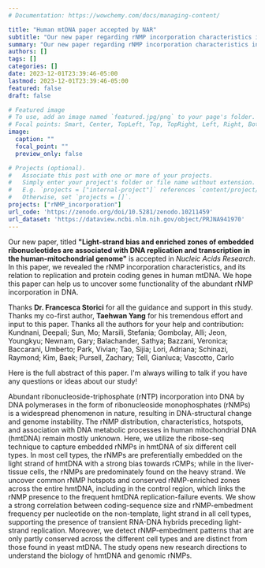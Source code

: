 ```yaml
---
# Documentation: https://wowchemy.com/docs/managing-content/

title: "Human mtDNA paper accepted by NAR"
subtitle: "Our new paper regarding rNMP incorporation characteristics in human mitochondrial DNA is accepted by Nucleic Acids Research"
summary: "Our new paper regarding rNMP incorporation characteristics in human mitochondrial DNA is accepted by Nucleic Acids Research"
authors: []
tags: []
categories: []
date: 2023-12-01T23:39:46-05:00
lastmod: 2023-12-01T23:39:46-05:00
featured: false
draft: false

# Featured image
# To use, add an image named `featured.jpg/png` to your page's folder.
# Focal points: Smart, Center, TopLeft, Top, TopRight, Left, Right, BottomLeft, Bottom, BottomRight.
image:
  caption: ""
  focal_point: ""
  preview_only: false

# Projects (optional).
#   Associate this post with one or more of your projects.
#   Simply enter your project's folder or file name without extension.
#   E.g. `projects = ["internal-project"]` references `content/project/deep-learning/index.md`.
#   Otherwise, set `projects = []`.
projects: ["rNMP_incorporation"]
url_code: 'https://zenodo.org/doi/10.5281/zenodo.10211459'
url_dataset: 'https://dataview.ncbi.nlm.nih.gov/object/PRJNA941970'
---
```


Our new paper, titled **"Light-strand bias and enriched zones of embedded ribonucleotides are associated with DNA replication and transcription in the human-mitochondrial genome"** is accepted in *Nucleic Acids Research*. In this paper, we revealed the rNMP incorporation characteristics, and its relation to replication and protein coding genes in human mtDNA. We hope this paper can help us to uncover some functionality of the abundant rNMP incorporation in DNA.

Thanks **Dr. Francesca Storici** for all the guidance and support in this study. Thanks my co-first author, **Taehwan Yang** for his tremendous effort and input to this paper. Thanks all the authors for your help and contribution: Kundnani, Deepali; Sun, Mo; Marsili, Stefania; Gombolay, Alli; Jeon, Youngkyu; Newnam, Gary; Balachander, Sathya; Bazzani, Veronica; Baccarani, Umberto; Park, Vivian; Tao, Sijia; Lori, Adriana; Schinazi, Raymond; Kim, Baek; Pursell, Zachary; Tell, Gianluca; Vascotto, Carlo

Here is the full abstract of this paper. I'm always willing to talk if you have any questions or ideas about our study!

Abundant ribonucleoside-triphosphate (rNTP) incorporation into DNA by DNA polymerases in the form of ribonucleoside monophosphates (rNMPs) is a widespread phenomenon in nature, resulting in DNA-structural change and genome instability. The rNMP distribution, characteristics, hotspots, and association with DNA metabolic processes in human mitochondrial DNA (hmtDNA) remain mostly unknown. Here, we utilize the ribose-seq technique to capture embedded rNMPs in hmtDNA of six different cell types. In most cell types, the rNMPs are preferentially embedded on the light strand of hmtDNA with a strong bias towards rCMPs; while in the liver-tissue cells, the rNMPs are predominately found on the heavy strand. We uncover common rNMP hotspots and conserved rNMP-enriched zones across the entire hmtDNA, including in the control region, which links the rNMP presence to the frequent hmtDNA replication-failure events. We show a strong correlation between coding-sequence size and rNMP-embedment frequency per nucleotide on the non-template, light strand in all cell types, supporting the presence of transient RNA-DNA hybrids preceding light-strand replication. Moreover, we detect rNMP-embedment patterns that are only partly conserved across the different cell types and are distinct from those found in yeast mtDNA. The study opens new research directions to understand the biology of hmtDNA and genomic rNMPs.
